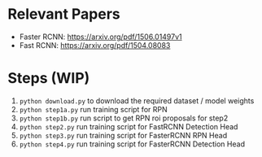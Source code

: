 # Relevant Papers
- Faster RCNN: https://arxiv.org/pdf/1506.01497v1
- Fast RCNN: https://arxiv.org/pdf/1504.08083

# Steps (WIP)
1. `python download.py` to download the required dataset / model weights
2. `python step1a.py` run training script for RPN
3. `python step1b.py` run script to get RPN roi proposals for step2
4. `python step2.py` run training script for FastRCNN Detection Head
5. `python step3.py` run training script for FasterRCNN RPN Head
6. `python step4.py` run training script for FasterRCNN Detection Head

